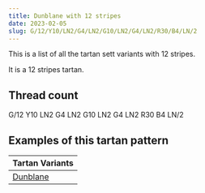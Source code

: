 ```yaml
---
title: Dunblane with 12 stripes
date: 2023-02-05
slug: G/12/Y10/LN2/G4/LN2/G10/LN2/G4/LN2/R30/B4/LN/2
---
```

This is a list of all the tartan sett variants with 12 stripes.

It is a 12 stripes tartan.


## Thread count
G/12 Y10 LN2 G4 LN2 G10 LN2 G4 LN2 R30 B4 LN/2

## Examples of this tartan pattern

| Tartan Variants |
|---------------|
| [Dunblane](/variants/g/12/y10/ln2/g4/ln2/g10/ln2/g4/ln2/r30/b4/ln/2-b304080-g008000-lne0e0e0-rc00000-yf0c000)||
